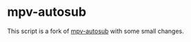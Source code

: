 # mpv-autosub

This script is a fork of [mpv-autosub](https://github.com/davidde/mpv-autosub) with some small changes.